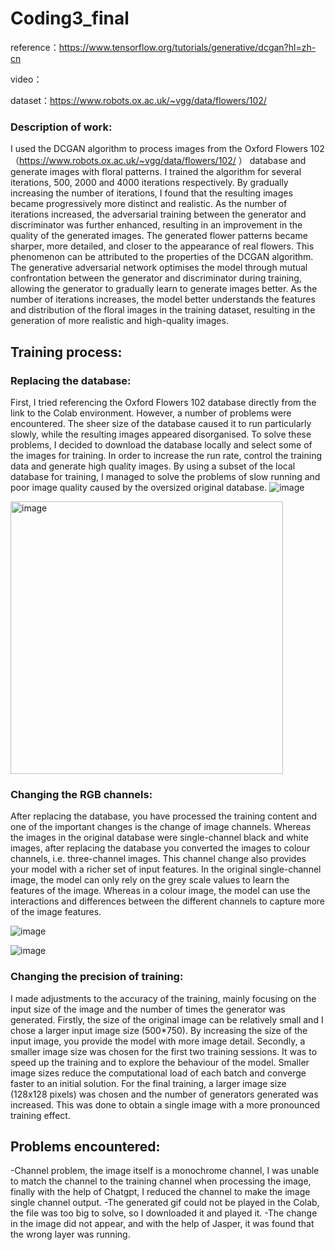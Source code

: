 # Coding3_final
reference：https://www.tensorflow.org/tutorials/generative/dcgan?hl=zh-cn

video：

dataset：https://www.robots.ox.ac.uk/~vgg/data/flowers/102/ 

### Description of work:
I used the DCGAN algorithm to process images from the Oxford Flowers 102 （https://www.robots.ox.ac.uk/~vgg/data/flowers/102/ ） database and generate images with floral patterns. I trained the algorithm for several iterations, 500, 2000 and 4000 iterations respectively.
By gradually increasing the number of iterations, I found that the resulting images became progressively more distinct and realistic. As the number of iterations increased, the adversarial training between the generator and discriminator was further enhanced, resulting in an improvement in the quality of the generated images. The generated flower patterns became sharper, more detailed, and closer to the appearance of real flowers.
This phenomenon can be attributed to the properties of the DCGAN algorithm. The generative adversarial network optimises the model through mutual confrontation between the generator and discriminator during training, allowing the generator to gradually learn to generate images better. As the number of iterations increases, the model better understands the features and distribution of the floral images in the training dataset, resulting in the generation of more realistic and high-quality images.

## Training process:
### Replacing the database:
First, I tried referencing the Oxford Flowers 102 database directly from the link to the Colab environment. However, a number of problems were encountered. The sheer size of the database caused it to run particularly slowly, while the resulting images appeared disorganised.
To solve these problems, I decided to download the database locally and select some of the images for training. In order to increase the run rate, control the training data and generate high quality images. By using a subset of the local database for training, I managed to solve the problems of slow running and poor image quality caused by the oversized original database. 
![image](https://github.com/IvyXiaoyede/Coding3_final/assets/119190967/ba40504d-dc93-4320-a203-708d49805473)

<img width="436" alt="image" src="https://github.com/IvyXiaoyede/Coding3_final/assets/119190967/d494c0a6-61c9-402f-9e65-49a2996065da">


### Changing the RGB channels:
After replacing the database, you have processed the training content and one of the important changes is the change of image channels. Whereas the images in the original database were single-channel black and white images, after replacing the database you converted the images to colour channels, i.e. three-channel images. This channel change also provides your model with a richer set of input features. In the original single-channel image, the model can only rely on the grey scale values to learn the features of the image. Whereas in a colour image, the model can use the interactions and differences between the different channels to capture more of the image features. 

![image](https://github.com/IvyXiaoyede/Coding3_final/assets/119190967/36adf6da-8ee2-4639-9de3-08cccb10d589)

![image](https://github.com/IvyXiaoyede/Coding3_final/assets/119190967/6cb93120-f60a-4dba-9387-013174dc336d)



### Changing the precision of training:
I made adjustments to the accuracy of the training, mainly focusing on the input size of the image and the number of times the generator was generated. Firstly, the size of the original image can be relatively small and I chose a larger input image size (500*750). By increasing the size of the input image, you provide the model with more image detail. Secondly, a smaller image size was chosen for the first two training sessions. It was to speed up the training and to explore the behaviour of the model. Smaller image sizes reduce the computational load of each batch and converge faster to an initial solution. For the final training, a larger image size (128x128 pixels) was chosen and the number of generators generated was increased. This was done to obtain a single image with a more pronounced training effect.


## Problems encountered:
-Channel problem, the image itself is a monochrome channel, I was unable to match the channel to the training channel when processing the image, finally with the help of Chatgpt, I reduced the channel to make the image single channel output.
-The generated gif could not be played in the Colab, the file was too big to solve, so I downloaded it and played it.
-The change in the image did not appear, and with the help of Jasper, it was found that the wrong layer was running.


